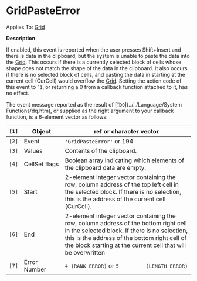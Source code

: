 




<h1 class="heading"><span class="name">GridPasteError</span></h1>

Applies To: [Grid](../a-z/grid.md)


**Description**


If enabled, this event is reported when the user presses Shift+Insert and
there is data in the clipboard, but the system is unable to paste the data into
the [Grid](../a-z/grid.md). This occurs if there is a currently
selected block of cells whose shape does not match the shape of the data in the
clipboard. It also occurs if there is no selected block of cells, and pasting
the data in starting at the current cell (CurCell) would overflow the [Grid](../a-z/grid.md).
Setting the action code of this event to `¯1`, or returning a 0 from a callback function attached to it, has no effect.


The event message reported as the result of [`⎕DQ`](../../Language/System Functions/dq.htm),
or supplied as the right argument to your callback function, is a 6-element
vector as follows:


| `[1]` | Object | ref or character vector |
| --- | --- | ---  |
| `[2]` | Event | `'GridPasteError'` or 194 |
| `[3]` | Values | Contents of the clipboard. |
| `[4]` | CellSet flags | Boolean array indicating which elements of the clipboard data are         empty. |
| `[5]` | Start | 2-element integer vector containing the row, column address of the top         left cell in the selected block. If there is no selection, this is the         address of the current cell (CurCell). |
| `[6]` | End | 2-element integer vector containing the row, column address of the         bottom right cell in the selected block. If there is no selection, this         is the address of the bottom right cell of the block starting at the         current cell that will be overwritten |
| `[7]` | Error Number | `4 (RANK ERROR)` or `5         (LENGTH ERROR)` |



